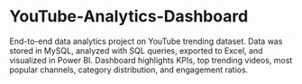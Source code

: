 # YouTube-Analytics-Dashboard
End-to-end data analytics project on YouTube trending dataset. Data was stored in MySQL, analyzed with SQL queries, exported to Excel, and visualized in Power BI. Dashboard highlights KPIs, top trending videos, most popular channels, category distribution, and engagement ratios.
